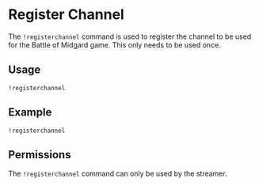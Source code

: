 # Register Channel

The `!registerchannel` command is used to register the channel to be used for the Battle of Midgard game. This only needs to be used once.

## Usage

`!registerchannel`

## Example

`!registerchannel`

## Permissions

The `!registerchannel` command can only be used by the streamer.
